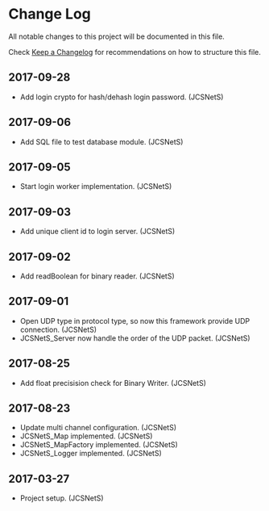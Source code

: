 # Change Log

All notable changes to this project will be documented in this file.

Check [Keep a Changelog](http://keepachangelog.com/) for recommendations on how to structure this file.


## 2017-09-28

* Add login crypto for hash/dehash login password. (JCSNetS)

## 2017-09-06

* Add SQL file to test database module. (JCSNetS)

## 2017-09-05

* Start login worker implementation. (JCSNetS)

## 2017-09-03

* Add unique client id to login server. (JCSNetS)

## 2017-09-02

* Add readBoolean for binary reader. (JCSNetS)

## 2017-09-01

* Open UDP type in protocol type, so now this framework provide UDP connection. (JCSNetS)
* JCSNetS_Server now handle the order of the UDP packet. (JCSNetS)

## 2017-08-25

* Add float precisision check for Binary Writer. (JCSNetS)

## 2017-08-23

* Update multi channel configuration. (JCSNetS)
* JCSNetS_Map implemented. (JCSNetS)
* JCSNetS_MapFactory implemented. (JCSNetS)
* JCSNetS_Logger implemented. (JCSNetS)

## 2017-03-27

* Project setup. (JCSNetS)
